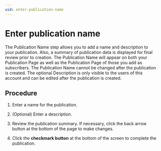 ```yaml
---
uid: enter-publication-name
---
```


# Enter publication name

The Publication Name step allows you to add a name and description to your publication. Also, a summary of publication data is displayed for final review prior to creation. The Publication Name will appear on both your Publication Page as well as the Publication Page of those you add as subscribers. The Publication Name cannot be changed after the publication is created. The optional Description is only visible to the users of this account and can be edited after the publication is created.

## Procedure

1. Enter a name for the publication.

1. (Optional) Enter a description.

1. Review the publication summary. If necessary, click the back arrow button at the bottom of the page to make changes.

1. Click the **checkmark button** at the bottom of the screen to complete the publication.
